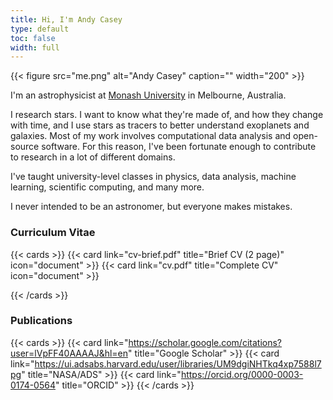 ```yaml
---
title: Hi, I'm Andy Casey
type: default
toc: false
width: full
---
```

{{< figure src="me.png" alt="Andy Casey" caption="" width="200" >}}

I'm an astrophysicist at [Monash University](https://monash.edu) in Melbourne, Australia.

I research stars. I want to know what they're made of, and how they change with time, and I use stars as tracers to better understand exoplanets and galaxies. Most of my work involves computational data analysis and open-source software. For this reason, I've been fortunate enough to contribute to research in a lot of different domains. 

I've taught university-level classes in physics, data analysis, machine learning, scientific computing, and many more.

I never intended to be an astronomer, but everyone makes mistakes.

### Curriculum Vitae

{{< cards >}}
  {{< card link="cv-brief.pdf" title="Brief CV (2 page)" icon="document" >}}
  {{< card link="cv.pdf" title="Complete CV" icon="document" >}}

{{< /cards >}}

### Publications

{{< cards >}}
    {{< card link="https://scholar.google.com/citations?user=lVpFF40AAAAJ&hl=en" title="Google Scholar" >}}
    {{< card link="https://ui.adsabs.harvard.edu/user/libraries/UM9dgiNHTkq4xp7588l7pg" title="NASA/ADS" >}}
    {{< card link="https://orcid.org/0000-0003-0174-0564" title="ORCID" >}}
{{< /cards >}}
